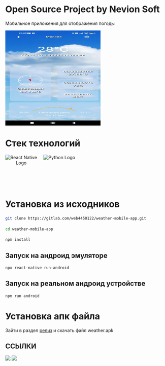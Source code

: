 # Open Source Project by Nevion Soft

Мобильное приложения для отображения погоды

<div align="center" style="display: flex; align-items: center;">
  <img src="./src/image/app_preview.jpg" alt="App preview" width="300" height="300">
</div>

# Стек технологий

<div align="center" style="display: flex; align-items: center;">
  <img src="https://upload.wikimedia.org/wikipedia/commons/a/a7/React-icon.svg" alt="React Native Logo" width="100" height="100">
  <span style="margin: 0 10px; font-size: 24px;"> </span>
  <img src="https://upload.wikimedia.org/wikipedia/commons/4/4c/Typescript_logo_2020.svg" alt="Python Logo" width="100" height="100">
</div>

# Установка из исходников

```bash
git clone https://gitlab.com/web4450122/weather-mobile-app.git

cd weather-mobile-app

npm install
```

## Запуск на андроид эмуляторе 

```bash
npx react-native run-android
```

## Запуск на реальном андроид устройстве

```bash
npm run android
```

# Установка апк файла

Зайти в раздел [релиз](https://gitlab.com/web4450122/reminder-close-door/-/releases) и скачать файл weather.apk

## ССЫЛКИ

  [<img src="https://gitlab.com/prolinux410/owl_dots/-/raw/main/.img/git_tg.png?ref_type=heads" width="100">](https://t.me/ancient_nevionn)
  [<img src="https://gitlab.com/prolinux410/owl_dots/-/raw/main/.img/git_coffee.png?ref_type=heads" width="100">](https://www.donationalerts.com/r/nevion)